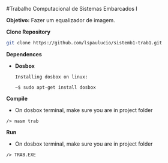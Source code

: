 #Trabalho Computacional de Sistemas Embarcados I

**Objetivo:** Fazer um equalizador de imagem.

**Clone Repository**
```sh
git clone https://github.com/lspaulucio/sistemb1-trab1.git
```
**Dependences** 

- **Dosbox**
  ```Dosbox
  Installing dosbox on linux:

  ~$ sudo apt-get install dosbox
  ```
**Compile**

- On dosbox terminal, make sure you are in project folder
```
/> nasm trab
```
**Run**

- On dosbox terminal, make sure you are in project folder
```
/> TRAB.EXE
```
